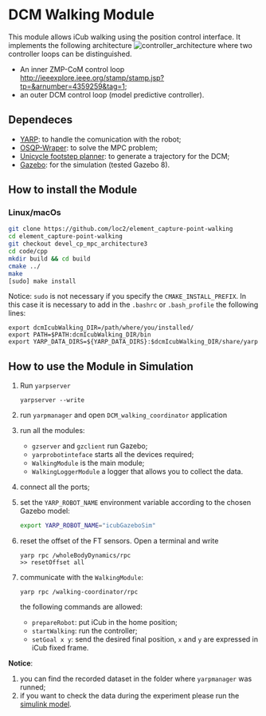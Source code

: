 # DCM Walking Module
This module allows iCub walking using the position control interface.
It implements the following architecture
![controller_architecture](https://user-images.githubusercontent.com/16744101/37352869-757896b4-26de-11e8-97bc-10700add7759.jpg)
where two controller loops can be distinguished.
* An inner ZMP-CoM control loop http://ieeexplore.ieee.org/stamp/stamp.jsp?tp=&arnumber=4359259&tag=1;
* an outer DCM control loop (model predictive controller).

## Dependeces
* [YARP](http://www.yarp.it/): to handle the comunication with the robot;
* [OSQP-Wraper](https://github.com/GiulioRomualdi/OSQP-Wrapper/tree/devel_update_matrices): to solve the MPC problem;
* [Unicycle footstep planner](https://github.com/robotology/unicycle-footstep-planner/tree/dcmTrajectoryGenerator): to generate a trajectory for the DCM;
* [Gazebo](http://gazebosim.org/): for the simulation (tested Gazebo 8).


## How to install the Module
### Linux/macOs

```sh
git clone https://github.com/loc2/element_capture-point-walking
cd element_capture-point-walking
git checkout devel_cp_mpc_architecture3
cd code/cpp
mkdir build && cd build
cmake ../
make
[sudo] make install
```

Notice: `sudo` is not necessary if you specify the `CMAKE_INSTALL_PREFIX`. In this case it is necessary to add in the `.bashrc` or `.bash_profile` the following lines:
```
export dcmIcubWalking_DIR=/path/where/you/installed/
export PATH=$PATH:dcmIcubWalking_DIR/bin
export YARP_DATA_DIRS=${YARP_DATA_DIRS}:$dcmIcubWalking_DIR/share/yarp
```

## How to use the Module in Simulation
1. Run `yarpserver`
   ```
   yarpserver --write
   ```
2. run `yarpmanager` and open `DCM_walking_coordinator` application
3. run all the modules:
   * `gzserver` and `gzclient` run Gazebo;
   * `yarprobotinteface` starts all the devices required;
   * `WalkingModule` is the main module;
   * `WalkingLoggerModule` a logger that allows you to collect the data.
4. connect all the ports;
5. set the `YARP_ROBOT_NAME` environment variable according to the chosen Gazebo model:
   ```sh
   export YARP_ROBOT_NAME="icubGazeboSim"
   ```
5. reset the offset of the FT sensors. Open a terminal and write

   ```
   yarp rpc /wholeBodyDynamics/rpc
   >> resetOffset all
   ```
6. communicate with the `WalkingModule`:
   ```
   yarp rpc /walking-coordinator/rpc
   ```
   the following commands are allowed:
   * `prepareRobot`: put iCub in the home position;
   * `startWalking`: run the controller;
   * `setGoal x y`: send the desired final position, `x` and `y` are expressed in iCub fixed frame.
   
   
**Notice**: 
1. you can find the recorded dataset in the folder where `yarpmanager` was runned;
2. if you want to check the data during the experiment please run the [simulink model](../MATLAB/Logger).

